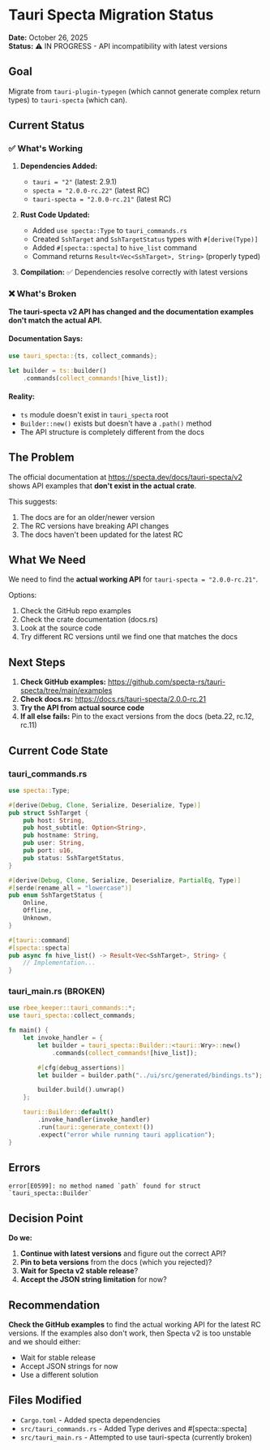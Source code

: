 # Tauri Specta Migration Status

**Date:** October 26, 2025  
**Status:** ⚠️ IN PROGRESS - API incompatibility with latest versions

## Goal

Migrate from `tauri-plugin-typegen` (which cannot generate complex return types) to `tauri-specta` (which can).

## Current Status

### ✅ What's Working

1. **Dependencies Added:**
   - `tauri = "2"` (latest: 2.9.1)
   - `specta = "2.0.0-rc.22"` (latest RC)
   - `tauri-specta = "2.0.0-rc.21"` (latest RC)

2. **Rust Code Updated:**
   - Added `use specta::Type` to `tauri_commands.rs`
   - Created `SshTarget` and `SshTargetStatus` types with `#[derive(Type)]`
   - Added `#[specta::specta]` to `hive_list` command
   - Command returns `Result<Vec<SshTarget>, String>` (properly typed)

3. **Compilation:** ✅ Dependencies resolve correctly with latest versions

### ❌ What's Broken

**The tauri-specta v2 API has changed and the documentation examples don't match the actual API.**

#### Documentation Says:
```rust
use tauri_specta::{ts, collect_commands};

let builder = ts::builder()
    .commands(collect_commands![hive_list]);
```

#### Reality:
- `ts` module doesn't exist in `tauri_specta` root
- `Builder::new()` exists but doesn't have a `.path()` method
- The API structure is completely different from the docs

## The Problem

The official documentation at https://specta.dev/docs/tauri-specta/v2 shows API examples that **don't exist in the actual crate**.

This suggests:
1. The docs are for an older/newer version
2. The RC versions have breaking API changes
3. The docs haven't been updated for the latest RC

## What We Need

We need to find the **actual working API** for `tauri-specta = "2.0.0-rc.21"`.

Options:
1. Check the GitHub repo examples
2. Check the crate documentation (docs.rs)
3. Look at the source code
4. Try different RC versions until we find one that matches the docs

## Next Steps

1. **Check GitHub examples:** https://github.com/specta-rs/tauri-specta/tree/main/examples
2. **Check docs.rs:** https://docs.rs/tauri-specta/2.0.0-rc.21
3. **Try the API from actual source code**
4. **If all else fails:** Pin to the exact versions from the docs (beta.22, rc.12, rc.11)

## Current Code State

### tauri_commands.rs
```rust
use specta::Type;

#[derive(Debug, Clone, Serialize, Deserialize, Type)]
pub struct SshTarget {
    pub host: String,
    pub host_subtitle: Option<String>,
    pub hostname: String,
    pub user: String,
    pub port: u16,
    pub status: SshTargetStatus,
}

#[derive(Debug, Clone, Serialize, Deserialize, PartialEq, Type)]
#[serde(rename_all = "lowercase")]
pub enum SshTargetStatus {
    Online,
    Offline,
    Unknown,
}

#[tauri::command]
#[specta::specta]
pub async fn hive_list() -> Result<Vec<SshTarget>, String> {
    // Implementation...
}
```

### tauri_main.rs (BROKEN)
```rust
use rbee_keeper::tauri_commands::*;
use tauri_specta::collect_commands;

fn main() {
    let invoke_handler = {
        let builder = tauri_specta::Builder::<tauri::Wry>::new()
            .commands(collect_commands![hive_list]);

        #[cfg(debug_assertions)]
        let builder = builder.path("../ui/src/generated/bindings.ts");  // ❌ No .path() method

        builder.build().unwrap()
    };

    tauri::Builder::default()
        .invoke_handler(invoke_handler)
        .run(tauri::generate_context!())
        .expect("error while running tauri application");
}
```

## Errors

```
error[E0599]: no method named `path` found for struct `tauri_specta::Builder`
```

## Decision Point

**Do we:**
1. **Continue with latest versions** and figure out the correct API?
2. **Pin to beta versions** from the docs (which you rejected)?
3. **Wait for Specta v2 stable release**?
4. **Accept the JSON string limitation** for now?

## Recommendation

**Check the GitHub examples** to find the actual working API for the latest RC versions. If the examples also don't work, then Specta v2 is too unstable and we should either:
- Wait for stable release
- Accept JSON strings for now
- Use a different solution

## Files Modified

- `Cargo.toml` - Added specta dependencies
- `src/tauri_commands.rs` - Added Type derives and #[specta::specta]
- `src/tauri_main.rs` - Attempted to use tauri-specta (currently broken)
